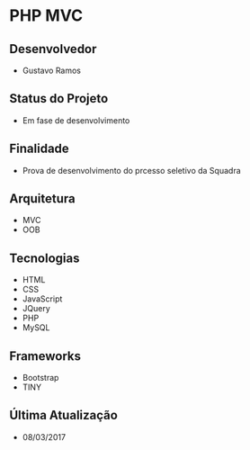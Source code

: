 # PHP MVC

## Desenvolvedor

- Gustavo Ramos

## Status do Projeto

- Em fase de desenvolvimento

## Finalidade

- Prova de desenvolvimento do prcesso seletivo da Squadra 

## Arquitetura 

- MVC
- OOB

## Tecnologias

- HTML
- CSS
- JavaScript
- JQuery
- PHP
- MySQL

## Frameworks

- Bootstrap
- TINY

## Última Atualização
 - 08/03/2017
